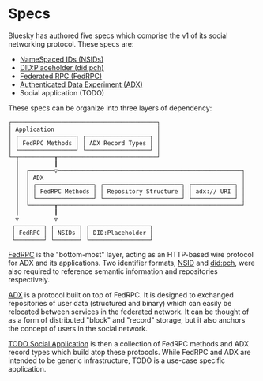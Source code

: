 # Specs

Bluesky has authored five specs which comprise the v1 of its social networking protocol. These specs are:

- [NameSpaced IDs (NSIDs)](./nsid.md)
- [DID:Placeholder (did:pch)](./did-pch.md)
- [Federated RPC (FedRPC)](./fedrpc.md)
- [Authenticated Data Experiment (ADX)](./adx/)
- Social application (TODO)

These specs can be organize into three layers of dependency:

```
┌─────────────────────────────────────────┐
│ Application                             │
│ ┌────────────────┐ ┌──────────────────┐ │
│ │ FedRPC Methods │ │ ADX Record Types │ │
│ └────────────────┘ └──────────────────┘ │
└─┰──────────┰────────────────────────────┘
  ┃          ┃
  ┃  ┌───────▽────────────────────────────────────────────────────┐
  ┃  │ ADX                                                        │ 
  ┃  │ ┌────────────────┐ ┌──────────────────────┐ ┌────────────┐ │
  ┃  │ │ FedRPC Methods │ │ Repository Structure │ │ adx:// URI │ │
  ┃  │ └────────────────┘ └──────────────────────┘ └────────────┘ │
  ┃  └───────┰────────────────────────────────────────────────────┘
  ┃          ┃
  ▽          ▽
 ┌────────┐ ┌───────┐ ┌─────────────────┐
 │ FedRPC │ │ NSIDs │ │ DID:Placeholder │
 └────────┘ └───────┘ └─────────────────┘
```

[FedRPC](./fedrpc.md) is the "bottom-most" layer, acting as an HTTP-based wire protocol for ADX and its applications. Two identifier formats, [NSID](./nsid.md) and [did:pch](./did-pch.md), were also required to reference semantic information and repositories respectively.

[ADX](./adx/) is a protocol built on top of FedRPC. It is designed to exchanged repositories of user data (structured and binary) which can easily be relocated between services in the federated network. It can be thought of as a form of distributed "block" and "record" storage, but it also anchors the concept of users in the social network.

[TODO Social Application](TODO) is then a collection of FedRPC methods and ADX record types which build atop these protocols. While FedRPC and ADX are intended to be generic infrastructure, TODO is a use-case specific application.